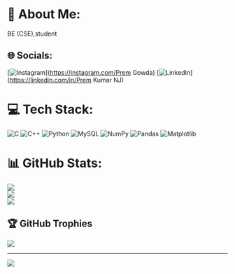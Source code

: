 # 💫 About Me:
BE (CSE),student


## 🌐 Socials:
[![Instagram](https://img.shields.io/badge/Instagram-%23E4405F.svg?logo=Instagram&logoColor=white)](https://instagram.com/Prem Gowda) [![LinkedIn](https://img.shields.io/badge/LinkedIn-%230077B5.svg?logo=linkedin&logoColor=white)](https://linkedin.com/in/Prem Kumar NJ) 

# 💻 Tech Stack:
![C](https://img.shields.io/badge/c-%2300599C.svg?style=for-the-badge&logo=c&logoColor=white) ![C++](https://img.shields.io/badge/c++-%2300599C.svg?style=for-the-badge&logo=c%2B%2B&logoColor=white) ![Python](https://img.shields.io/badge/python-3670A0?style=for-the-badge&logo=python&logoColor=ffdd54) ![MySQL](https://img.shields.io/badge/mysql-4479A1.svg?style=for-the-badge&logo=mysql&logoColor=white) ![NumPy](https://img.shields.io/badge/numpy-%23013243.svg?style=for-the-badge&logo=numpy&logoColor=white) ![Pandas](https://img.shields.io/badge/pandas-%23150458.svg?style=for-the-badge&logo=pandas&logoColor=white) ![Matplotlib](https://img.shields.io/badge/Matplotlib-%23ffffff.svg?style=for-the-badge&logo=Matplotlib&logoColor=black)
# 📊 GitHub Stats:
![](https://github-readme-stats.vercel.app/api?username=PremKumarNJ&theme=dark&hide_border=false&include_all_commits=true&count_private=true)<br/>
![](https://nirzak-streak-stats.vercel.app/?user=PremKumarNJ&theme=dark&hide_border=false)<br/>
![](https://github-readme-stats.vercel.app/api/top-langs/?username=PremKumarNJ&theme=dark&hide_border=false&include_all_commits=true&count_private=true&layout=compact)

## 🏆 GitHub Trophies
![](https://github-profile-trophy.vercel.app/?username=PremKumarNJ&theme=radical&no-frame=false&no-bg=true&margin-w=4)

---
[![](https://visitcount.itsvg.in/api?id=PremKumarNJ&icon=0&color=0)](https://visitcount.itsvg.in)

<!-- Proudly created with GPRM ( https://gprm.itsvg.in ) -->
